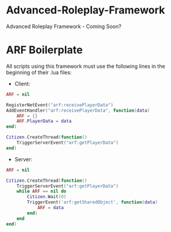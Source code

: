 # Advanced-Roleplay-Framework
Advanced Roleplay Framework - Coming Soon?
# ARF Boilerplate
All scripts using this framework must use the following lines in the beginning of their .lua files:
- Client:
```lua
ARF = nil

RegisterNetEvent("arf:receivePlayerData")
AddEventHandler("arf:receivePlayerData", function(data)
	ARF = {}
	ARF.PlayerData = data
end)

Citizen.CreateThread(function()
	TriggerServerEvent("arf:getPlayerData")
end)
```
- Server:
```lua
ARF = nil

Citizen.CreateThread(function()
	TriggerServerEvent("arf:getPlayerData")
	while ARF == nil do
		Citizen.Wait(0)
		TriggerEvent('arf:getSharedObject', function(data) 
			ARF = data
		end)
	end
end)
```
